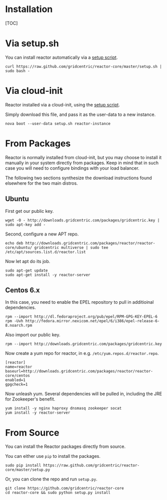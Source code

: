 <h1>Installation</h1>

[TOC]

# Via setup.sh

You can install reactor automatically via a [setup script](/assets/setup.sh).

    curl https://raw.github.com/gridcentric/reactor-core/master/setup.sh | sudo bash -

# Via cloud-init

Reactor installed via a cloud-init, using the [setup script](/assets/setup.sh).

Simply download this file, and pass it as the user-data to a new instance.

    nova boot --user-data setup.sh reactor-instance

# From Packages

Reactor is normally installed from cloud-init, but you may choose to install it
manually in your system directly from packages. Keep in mind that in such case
you will need to configure bindings with your load balancer.

The following two sections synthesize the download instructions found elsewhere
for the two main distros.

## Ubuntu

First get our public key.

    wget -O - http://downloads.gridcentric.com/packages/gridcentric.key | sudo apt-key add -

Second, configure a new APT repo.

    echo deb http://downloads.gridcentric.com/packages/reactor/reactor-core/ubuntu/ gridcentric multiverse | sudo tee /etc/apt/sources.list.d/reactor.list 

Now let apt do its job.

    sudo apt-get update
    sudo apt-get install -y reactor-server

## Centos 6.x

In this case, you need to enable the EPEL repository to pull in additioinal dependencies.

    rpm --import http://dl.fedoraproject.org/pub/epel/RPM-GPG-KEY-EPEL-6
    rpm -Uvh http://fedora.mirror.nexicom.net/epel/6/i386/epel-release-6-8.noarch.rpm

Also import our public key.

    rpm --import http://downloads.gridcentric.com/packages/gridcentric.key

Now create a yum repo for reactor, in e.g. `/etc/yum.repos.d/reactor.repo`.

    [reactor]
    name=reactor
    baseurl=http://downloads.gridcentric.com/packages/reactor/reactor-core/centos
    enabled=1
    gpgcheck=1

Now unleash yum. Several dependencies will be pulled in, including the JRE for Zookeeper's benefit.

    yum install -y nginx haproxy dnsmasq zookeeper socat
    yum install -y reactor-server

# From Source

You can install the Reactor packages directly from source.

You can either use `pip` to install the packages.

    sudo pip install https://raw.github.com/gridcentric/reactor-core/master/setup.py

Or, you can clone the repo and run `setup.py`.

    git clone https://github.com/gridcentric/reactor-core
    cd reactor-core && sudo python setup.py install
